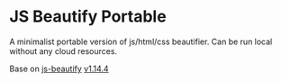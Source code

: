 # JS Beautify Portable
A minimalist portable version of js/html/css beautifier. Can be run local without any cloud resources.

Base on [js-beautify](https://github.com/beautify-web) [v1.14.4](https://github.com/beautify-web/js-beautify/releases/tag/v1.14.4)
